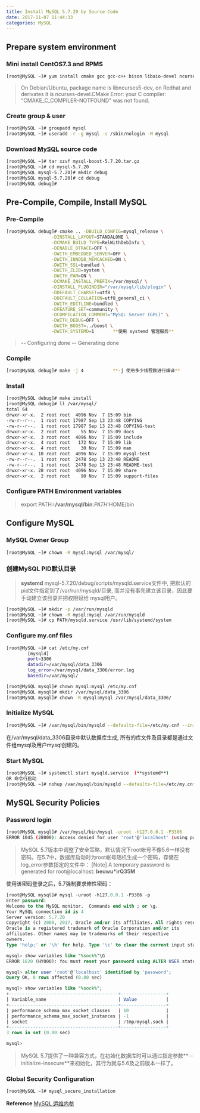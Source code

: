 ```yaml
---
title: Install MySQL 5.7.20 by Source Code
date: 2017-11-07 11:44:33
categories: MySQL
---
```

## Prepare system environment
### Mini install CentOS7.3 and RPMS
``` bash
[root@MySQL ~]# yum install cmake gcc gcc-c++ bison libaio-devel ncurses-devel
```

> On Debian/Ubuntu, package name is libncurses5-dev, on Redhat and derivates it is ncurses-devel.CMake Error: your C compiler: "CMAKE_C_COMPILER-NOTFOUND" was not found.

### Create group & user
``` bash
[root@MySQL ~]# groupadd mysql
[root@MySQL ~]# useradd -r -g mysql -s /sbin/nologin -M mysql
```
<!-- more -->

### Download [MySQL](https://dev.mysql.com/downloads/mysql/) source code
``` bash
[root@MySQL ~]# tar xzvf mysql-boost-5.7.20.tar.gz
[root@MySQL ~]# cd mysql-5.7.20
[root@MySQL mysql-5.7.20]# mkdir debug
[root@MySQL mysql-5.7.20]# cd debug
[root@MySQL debug]#
```

## Pre-Compile, Compile, Install MySQL
### Pre-Compile
``` bash
[root@MySQL debug]# cmake .. -DBUILD_CONFIG=mysql_release \
			     -DINSTALL_LAYOUT=STANDALONE \
		  	     -DCMAKE_BUILD_TYPE=RelWithDebInfo \
		  	     -DENABLE_DTRACE=OFF \
		  	     -DWITH_EMBEDDED_SERVER=OFF \
		  	     -DWITH_INNODB_MEMCACHED=ON \
		  	     -DWITH_SSL=bundled \
		  	     -DWITH_ZLIB=system \
		  	     -DWITH_PAM=ON \
		  	     -DCMAKE_INSTALL_PREFIX=/var/mysql/ \
		  	     -DINSTALL_PLUGINDIR="/var/mysql/lib/plugin" \
		  	     -DDEFAULT_CHARSET=utf8 \
		  	     -DDEFAULT_COLLATION=utf8_general_ci \
		  	     -DWITH_EDITLINE=bundled \
		  	     -DFEATURE_SET=community \
		  	     -DCOMPILATION_COMMENT="MySQL Server (GPL)" \
		  	     -DWITH_DEBUG=OFF \
		  	     -DWITH_BOOST=../boost \
		  	     -DWITH_SYSTEMD=1		**使用 systemd 管理服务**
```
> -- Configuring done
  -- Generating done  

### Compile
``` bash
[root@MySQL debug]# make -j 4			**-j 使用多少线程数进行编译**
```

### Install
``` bash
[root@MySQL debug]# make install
[root@MySQL debug]# ll /var/mysql/
total 64
drwxr-xr-x.  2 root root  4096 Nov  7 15:09 bin
-rw-r--r--.  1 root root 17987 Sep 13 23:48 COPYING
-rw-r--r--.  1 root root 17987 Sep 13 23:48 COPYING-test
drwxr-xr-x.  2 root root    55 Nov  7 15:09 docs
drwxr-xr-x.  3 root root  4096 Nov  7 15:09 include
drwxr-xr-x.  4 root root   172 Nov  7 15:09 lib
drwxr-xr-x.  4 root root    30 Nov  7 15:09 man
drwxr-xr-x. 10 root root  4096 Nov  7 15:09 mysql-test
-rw-r--r--.  1 root root  2478 Sep 13 23:48 README
-rw-r--r--.  1 root root  2478 Sep 13 23:48 README-test
drwxr-xr-x. 28 root root  4096 Nov  7 15:09 share
drwxr-xr-x.  2 root root    90 Nov  7 15:09 support-files
```

### Configure PATH Environment variables
> export PATH=**/var/mysql/bin**:$PATH:$HOME/bin


## Configure MySQL
### MySQL Owner Group
``` bash
[root@MySQL ~]# chown -R mysql:mysql /var/mysql/
```

### 创建MySQL PID默认目录
> **systemd**
> mysql-5.7.20/debug/scripts/mysqld.service文件中, 把默认的pid文件指定到了/var/run/mysqld/目录, 而并没有事先建立该目录，因此要手动建立该目录并把权限赋给 mysql用户。

``` bash
[root@MySQL ~]# mkdir -p /var/run/mysqld
[root@MySQL ~]# chown -R mysql:mysql /var/run/mysqld 
[root@MySQL ~]# cp PATH/mysqld.service /usr/lib/systemd/system
```

### Configure **my.cnf** files

``` bash
[root@MySQL ~]# cat /etc/my.cnf
		[mysqld]
		port=3306
		datadir=/var/mysql/data_3306
		log_error=/var/mysql/data_3306/error.log
		basedir=/var/mysql/

[root@MySQL mysql]# chown mysql:mysql /etc/my.cnf
[root@MySQL mysql]# mkdir /var/mysql/data_3306
[root@MySQL mysql]# chown -R mysql:mysql /var/mysql/data_3306/
```

### Initialize MySQL
``` bash
[root@MySQL ~]# /var/mysql/bin/mysqld --defaults-file=/etc/my.cnf --initialize --user=mysql
```
在/var/mysql/data_3306目录中默认数据库生成, 所有的库文件及目录都是通过文件组mysql及用户mysql创建的。

### Start MySQL
``` bash
[root@MySQL ~]# systemctl start mysqld.service	(**systemd**)
OR 命令行启动
[root@MySQL ~]# nohup /var/mysql/bin/mysqld --defaults-file=/etc/my.cnf --user=mysql > /tmp/mysql.log 2>&1 &
```

## MySQL Security Policies
### Password login
``` bash
[root@MySQL mysql]# /var/mysql/bin/mysql -uroot -h127.0.0.1 -P3306
ERROR 1045 (28000): Access denied for user 'root'@'localhost' (using password: NO)
```
> MySQL 5.7版本中调整了安全策略，默认情况下root帐号不像5.6一样没有密码。在5.7中，数据库启动时为root帐号随机生成一个密码，存储在log_error参数指定的文件中：
[Note] A temporary password is generated for root@localhost: **beuwu*irQ35M**

使用该密码登录之后，5.7强制要求修性密码：
``` sql
[root@MySQL mysql]# mysql -uroot -h127.0.0.1 -P3306 -p
Enter password: 
Welcome to the MySQL monitor.  Commands end with ; or \g.
Your MySQL connection id is 4
Server version: 5.7.20
Copyright (c) 2000, 2017, Oracle and/or its affiliates. All rights reserved.
Oracle is a registered trademark of Oracle Corporation and/or its
affiliates. Other names may be trademarks of their respective
owners.
Type 'help;' or '\h' for help. Type '\c' to clear the current input statement.

mysql> show variables like "%sock%"\G
ERROR 1820 (HY000): You must reset your password using ALTER USER statement before executing this statement.

mysql> alter user 'root'@'localhost' identified by 'password';
Query OK, 0 rows affected (0.00 sec)

mysql> show variables like "%sock%";
+-----------------------------------------+-----------------+
| Variable_name                           | Value           |
+-----------------------------------------+-----------------+
| performance_schema_max_socket_classes   | 10              |
| performance_schema_max_socket_instances | -1              |
| socket                                  | /tmp/mysql.sock |
+-----------------------------------------+-----------------+
3 rows in set (0.00 sec) 

mysql>
```

> MySQL 5.7提供了一种兼容方式，在初始化数据库时可以通过指定参数**--initialize-insecure**来初始化，其行为就与5.6及之前版本一样了。

### Global Security Configuration
``` bash
[root@MySQL ~]# mysql_secure_installation
```

**Reference**
[MySQL 运维内参](https://item.jd.com/12195430.html)
